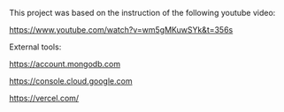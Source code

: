This project was based on the instruction of the following youtube video:


https://www.youtube.com/watch?v=wm5gMKuwSYk&t=356s

External tools:

https://account.mongodb.com

https://console.cloud.google.com

https://vercel.com/